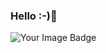 ### Hello :-)👋

<p> <img src="https://tryhackme-badges.s3.amazonaws.com/vijay.velu.png" alt="Your Image Badge" />
</p>
<!--
**vijay-velu/vijay-velu** is a ✨ _special_ ✨ repository because its `README.md` (this file) appears on your GitHub profile.

Here are some ideas to get you started:

- 🔭 I’m currently working on ...
- 🌱 I’m currently learning ...
- 👯 I’m looking to collaborate on ...
- 🤔 I’m looking for help with ...
- 💬 Ask me about ...
- 📫 How to reach me: ...
- 😄 Pronouns: ...
- ⚡ Fun fact: ...
vijay-velu
-->

<p> <img src="https://komarev.com/ghpvc/?username=vijay-velu&label=Profile%20views&color=blueviolet&style=flat" alt="vijay-velu" /> <img src="https://shields.io/endpoint?url=https://wakapi.dev/api/compat/shields/v1/vijay-velu/interval:30_days&color=blueviolet&label=Coding%20stats%20(last 30 days)" /> <img src="https://tryhackme-badges.s3.amazonaws.com/vijay.velu.png" alt="Your Image Badge" /> </p>


[![GitHub Streak](https://streak-stats.demolab.com/?user=vijay-velu&theme=neon-dark)](https://git.io/streak-stats)

<img src="https://github-readme-stats.vercel.app/api?username=vijay-velu&show_icons=true&hide_border=true&theme=radical" />

